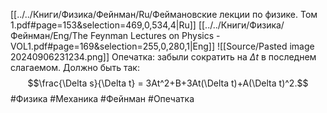 [[../../Книги/Физика/Фейнман/Ru/Феймановские лекции по физике. Том 1.pdf#page=153&selection=469,0,534,4|Ru]]
[[../../Книги/Физика/Фейнман/Eng/The Feynman Lectures on Physics - VOL1.pdf#page=169&selection=255,0,280,1|Eng]]
![[Source/Pasted image 20240906231234.png]]
Опечатка: забыли сократить на $\Delta t$ в последнем слагаемом. Должно быть так:
$$\frac{\Delta s}{\Delta t} = 3At^2+B+3At(\Delta t)+A(\Delta t)^2.$$
#Физика #Механика #Фейнман #Опечатка
